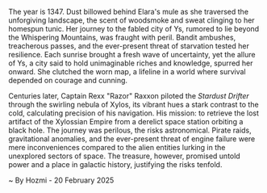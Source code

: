 
The year is 1347.  Dust billowed behind Elara's mule as she traversed the unforgiving landscape, the scent of woodsmoke and sweat clinging to her homespun tunic.  Her journey to the fabled city of Ys, rumored to lie beyond the Whispering Mountains, was fraught with peril. Bandit ambushes, treacherous passes, and the ever-present threat of starvation tested her resilience.  Each sunrise brought a fresh wave of uncertainty, yet the allure of Ys, a city said to hold unimaginable riches and knowledge, spurred her onward.  She clutched the worn map, a lifeline in a world where survival depended on courage and cunning.

Centuries later, Captain Rexx "Razor" Raxxon piloted the *Stardust Drifter* through the swirling nebula of Xylos, its vibrant hues a stark contrast to the cold, calculating precision of his navigation.  His mission: to retrieve the lost artifact of the Xylossian Empire from a derelict space station orbiting a black hole.  The journey was perilous, the risks astronomical.  Pirate raids, gravitational anomalies, and the ever-present threat of engine failure were mere inconveniences compared to the alien entities lurking in the unexplored sectors of space.  The treasure, however, promised untold power and a place in galactic history, justifying the risks tenfold.

~ By Hozmi - 20 February 2025
